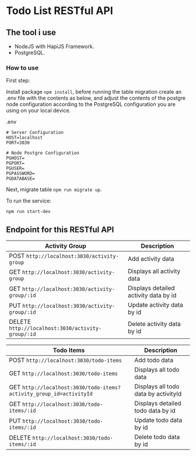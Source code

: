 # Todo List RESTful API

## The tool i use

- NodeJS with HapiJS Framework.
- PostgreSQL.

### How to use

First step:

Install package `npm install`, before running the table migration create an .env file with the contents as below, and adjust the contents of the postgre node configuration according to the PostgreSQL configuration you are using on your local device.

.env

```
# Server Configuration
HOST=localhost
PORT=3030

# Node Postgre Configuration
PGHOST=
PGPORT=
PGUSER=
PGPASSWORD=
PGDATABASE=
```

Next, migrate table `npm run migrate up`.

To run the service:

`npm run start-dev`

## Endpoint for this RESTful API

| Activity Group                                    | Description                           |
| ------------------------------------------------- | ------------------------------------- |
| POST `http://localhost:3030/activity-group`       | Add activity data                     |
| GET `http://localhost:3030/activity-group`        | Displays all activity data            |
| GET `http://localhost:3030/activity-group/:id`    | Displays detailed activity data by id |
| PUT `http://localhost:3030/activity-group/:id`    | Update activity data by id            |
| DELETE `http://localhost:3030/activity-group/:id` | Delete activity data by id            |

| Todo Items                                                          | Description                          |
| ------------------------------------------------------------------- | ------------------------------------ |
| POST `http://localhost:3030/todo-items`                             | Add todo data                        |
| GET `http://localhost:3030/todo-items`                              | Displays all todo data               |
| GET `http://localhost:3030/todo-items?activity_group_id=activityId` | Displays all todo data by activityId |
| GET `http://localhost:3030/todo-items/:id`                          | Displays detailed todo data by id    |
| PUT `http://localhost:3030/todo-items/:id`                          | Update todo data by id               |
| DELETE `http://localhost:3030/todo-items/:id`                       | Delete todo data by id               |
